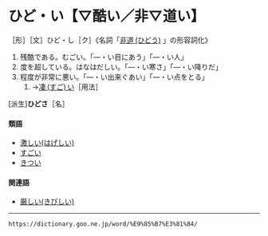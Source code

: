 # ひど・い【▽酷い／非▽道い】

［形］［文］ひど・し［ク］《名詞「[非道 (ひどう)](https://dictionary.goo.ne.jp/word/%E9%9D%9E%E9%81%93/#jn-185855) 」の形容詞化》

1.  残酷である。むごい。「―・い目にあう」「―・い人」
2.  度を超している。はなはだしい。「―・い寒さ」「―・い降りだ」
3.  程度が非常に悪い。「―・い出来ぐあい」「―・い点をとる」    
    1.  →[凄 (すご) い](https://dictionary.goo.ne.jp/word/%E5%87%84%E3%81%84/#jn-118076)［用法］
        

\[派生\]**ひどさ**［名］

#### 類語

-   [激しい(はげしい)](%E3%81%AF%E3%81%92%E3%81%97%E3%81%84%EF%BC%88%E6%BF%80%E3%81%97%E3%81%84%EF%BC%8F%E7%83%88%E3%81%97%E3%81%84%EF%BC%8F%E5%8A%87%E3%81%97%E3%81%84%EF%BC%89.md)
-   [すごい](https://dictionary.goo.ne.jp/word/%E5%87%84%E3%81%84/#jn-118076)
-   [きつい](https://dictionary.goo.ne.jp/word/%E3%81%8D%E3%81%A4%E3%81%84/#jn-52804)

#### 関連語

-   [厳しい(きびしい)](https://dictionary.goo.ne.jp/word/%E5%8E%B3%E3%81%97%E3%81%84/#jn-53559)

---
`https://dictionary.goo.ne.jp/word/%E9%85%B7%E3%81%84/`